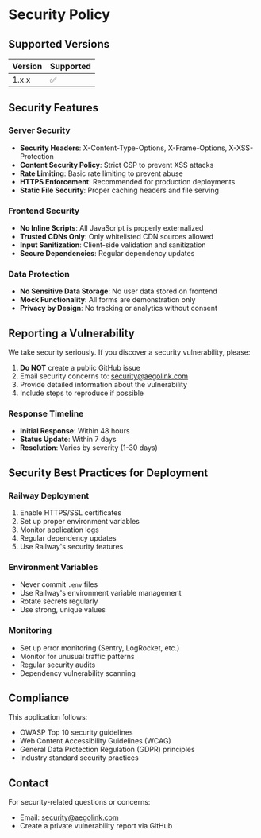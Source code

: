 # Security Policy

## Supported Versions

| Version | Supported          |
| ------- | ------------------ |
| 1.x.x   | :white_check_mark: |

## Security Features

### Server Security
- **Security Headers**: X-Content-Type-Options, X-Frame-Options, X-XSS-Protection
- **Content Security Policy**: Strict CSP to prevent XSS attacks
- **Rate Limiting**: Basic rate limiting to prevent abuse
- **HTTPS Enforcement**: Recommended for production deployments
- **Static File Security**: Proper caching headers and file serving

### Frontend Security
- **No Inline Scripts**: All JavaScript is properly externalized
- **Trusted CDNs Only**: Only whitelisted CDN sources allowed
- **Input Sanitization**: Client-side validation and sanitization
- **Secure Dependencies**: Regular dependency updates

### Data Protection
- **No Sensitive Data Storage**: No user data stored on frontend
- **Mock Functionality**: All forms are demonstration only
- **Privacy by Design**: No tracking or analytics without consent

## Reporting a Vulnerability

We take security seriously. If you discover a security vulnerability, please:

1. **Do NOT** create a public GitHub issue
2. Email security concerns to: security@aegolink.com
3. Provide detailed information about the vulnerability
4. Include steps to reproduce if possible

### Response Timeline
- **Initial Response**: Within 48 hours
- **Status Update**: Within 7 days
- **Resolution**: Varies by severity (1-30 days)

## Security Best Practices for Deployment

### Railway Deployment
1. Enable HTTPS/SSL certificates
2. Set up proper environment variables
3. Monitor application logs
4. Regular dependency updates
5. Use Railway's security features

### Environment Variables
- Never commit `.env` files
- Use Railway's environment variable management
- Rotate secrets regularly
- Use strong, unique values

### Monitoring
- Set up error monitoring (Sentry, LogRocket, etc.)
- Monitor for unusual traffic patterns
- Regular security audits
- Dependency vulnerability scanning

## Compliance

This application follows:
- OWASP Top 10 security guidelines
- Web Content Accessibility Guidelines (WCAG)
- General Data Protection Regulation (GDPR) principles
- Industry standard security practices

## Contact

For security-related questions or concerns:
- Email: security@aegolink.com
- Create a private vulnerability report via GitHub
